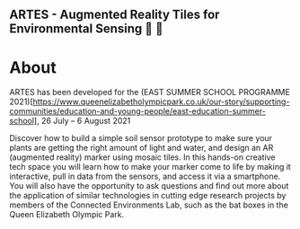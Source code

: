 ## ARTES - Augmented Reality Tiles for Environmental Sensing :diamond_shape_with_a_dot_inside: :seedling:

# About

ARTES has been developed for the (EAST SUMMER SCHOOL PROGRAMME 2021)[https://www.queenelizabetholympicpark.co.uk/our-story/supporting-communities/education-and-young-people/east-education-summer-school], 26 July – 6 August 2021


Discover how to build a simple soil sensor prototype to make sure your plants are getting the right amount of light and water, and design an AR (augmented reality) marker using mosaic tiles. In this hands-on creative tech space you will learn how to make your marker come to life by making it interactive, pull in data from the sensors, and access it via a smartphone. You will also have the opportunity to ask questions and find out more about the application of similar technologies in cutting edge research projects by members of the Connected Environments Lab, such as the bat boxes in the Queen Elizabeth Olympic Park.
